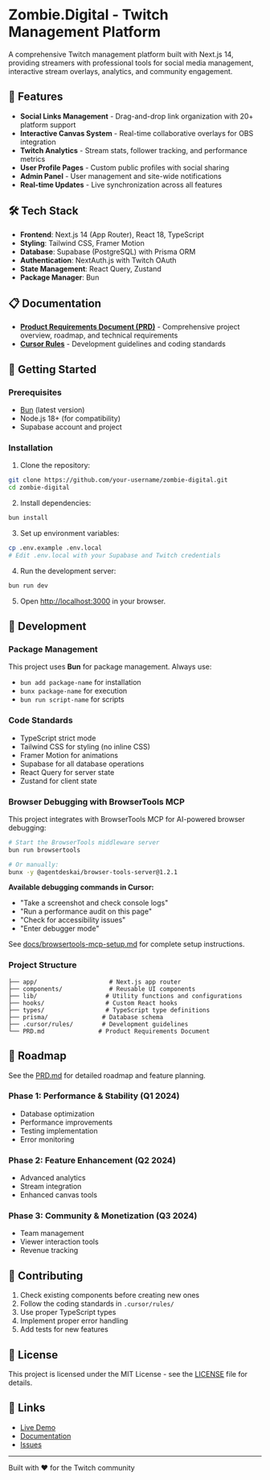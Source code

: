 # Zombie.Digital - Twitch Management Platform

A comprehensive Twitch management platform built with Next.js 14, providing streamers with professional tools for social media management, interactive stream overlays, analytics, and community engagement.

## 🚀 Features

- **Social Links Management** - Drag-and-drop link organization with 20+ platform support
- **Interactive Canvas System** - Real-time collaborative overlays for OBS integration
- **Twitch Analytics** - Stream stats, follower tracking, and performance metrics
- **User Profile Pages** - Custom public profiles with social sharing
- **Admin Panel** - User management and site-wide notifications
- **Real-time Updates** - Live synchronization across all features

## 🛠 Tech Stack

- **Frontend**: Next.js 14 (App Router), React 18, TypeScript
- **Styling**: Tailwind CSS, Framer Motion
- **Database**: Supabase (PostgreSQL) with Prisma ORM
- **Authentication**: NextAuth.js with Twitch OAuth
- **State Management**: React Query, Zustand
- **Package Manager**: Bun

## 📋 Documentation

- **[Product Requirements Document (PRD)](./PRD.md)** - Comprehensive project overview, roadmap, and technical requirements
- **[Cursor Rules](./.cursor/rules/)** - Development guidelines and coding standards

## 🚀 Getting Started

### Prerequisites

- [Bun](https://bun.sh/) (latest version)
- Node.js 18+ (for compatibility)
- Supabase account and project

### Installation

1. Clone the repository:
```bash
git clone https://github.com/your-username/zombie-digital.git
cd zombie-digital
```

2. Install dependencies:
```bash
bun install
```

3. Set up environment variables:
```bash
cp .env.example .env.local
# Edit .env.local with your Supabase and Twitch credentials
```

4. Run the development server:
```bash
bun run dev
```

5. Open [http://localhost:3000](http://localhost:3000) in your browser.

## 🔧 Development

### Package Management
This project uses **Bun** for package management. Always use:
- `bun add package-name` for installation
- `bunx package-name` for execution
- `bun run script-name` for scripts

### Code Standards
- TypeScript strict mode
- Tailwind CSS for styling (no inline CSS)
- Framer Motion for animations
- Supabase for all database operations
- React Query for server state
- Zustand for client state

### Browser Debugging with BrowserTools MCP
This project integrates with BrowserTools MCP for AI-powered browser debugging:

```bash
# Start the BrowserTools middleware server
bun run browsertools

# Or manually:
bunx -y @agentdeskai/browser-tools-server@1.2.1
```

**Available debugging commands in Cursor:**
- "Take a screenshot and check console logs"
- "Run a performance audit on this page"
- "Check for accessibility issues"
- "Enter debugger mode"

See [docs/browsertools-mcp-setup.md](./docs/browsertools-mcp-setup.md) for complete setup instructions.

### Project Structure
```
├── app/                    # Next.js app router
├── components/             # Reusable UI components
├── lib/                   # Utility functions and configurations
├── hooks/                 # Custom React hooks
├── types/                 # TypeScript type definitions
├── prisma/               # Database schema
├── .cursor/rules/        # Development guidelines
└── PRD.md               # Product Requirements Document
```

## 🎯 Roadmap

See the [PRD.md](./PRD.md) for detailed roadmap and feature planning.

### Phase 1: Performance & Stability (Q1 2024)
- Database optimization
- Performance improvements
- Testing implementation
- Error monitoring

### Phase 2: Feature Enhancement (Q2 2024)
- Advanced analytics
- Stream integration
- Enhanced canvas tools

### Phase 3: Community & Monetization (Q3 2024)
- Team management
- Viewer interaction tools
- Revenue tracking

## 🤝 Contributing

1. Check existing components before creating new ones
2. Follow the coding standards in `.cursor/rules/`
3. Use proper TypeScript types
4. Implement proper error handling
5. Add tests for new features

## 📄 License

This project is licensed under the MIT License - see the [LICENSE](LICENSE) file for details.

## 🔗 Links

- [Live Demo](https://zombie.digital)
- [Documentation](./PRD.md)
- [Issues](https://github.com/your-username/zombie-digital/issues)

---

Built with ❤️ for the Twitch community
